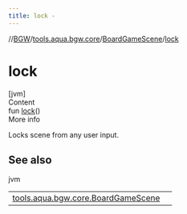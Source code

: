 ```yaml
---
title: lock -
---
```

//[BGW](../../../index.md)/[tools.aqua.bgw.core](../index.md)/[BoardGameScene](index.md)/[lock](lock.md)



# lock  
[jvm]  
Content  
fun [lock](lock.md)()  
More info  


Locks scene from any user input.



## See also  
  
jvm  
  
| | |
|---|---|
| <a name="tools.aqua.bgw.core/BoardGameScene/lock/#/PointingToDeclaration/"></a>[tools.aqua.bgw.core.BoardGameScene](unlock.md)| <a name="tools.aqua.bgw.core/BoardGameScene/lock/#/PointingToDeclaration/"></a>|
  
  



